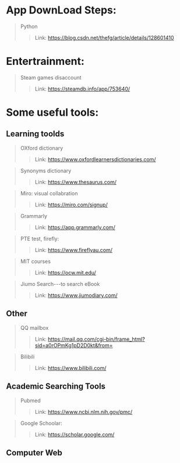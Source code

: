 # App DownLoad Steps:  
> Python  
>> Link: https://blog.csdn.net/thefg/article/details/128601410  
  
# Entertrainment:    
 > Steam games disaccount  
 >> Link: https://steamdb.info/app/753640/  
  
# Some useful tools:  
 ## Learning toolds
> OXford dictionary
>> Link: https://www.oxfordlearnersdictionaries.com/

> Synonyms dictionary
>> Link: https://www.thesaurus.com/  
  
> Miro: visual collabration
>> Link: https://miro.com/signup/

> Grammarly
>> Link: https://app.grammarly.com/

> PTE test, firefly:
>> Link: https://www.fireflyau.com/
  
> MIT courses
>> Link: https://ocw.mit.edu/

> Jiumo Search---to search eBook
>> Link: https://www.jiumodiary.com/

## Other

> QQ mailbox
>> Link: https://mail.qq.com/cgi-bin/frame_html?sid=a0rOPmKg1pD2D0kt&from=

> Bilibili
>> Link: https://www.bilibili.com/


## Academic Searching Tools

> Pubmed
>> Link: https://www.ncbi.nlm.nih.gov/pmc/

> Google Schoolar: 
>> Link: https://scholar.google.com/


## Computer Web











